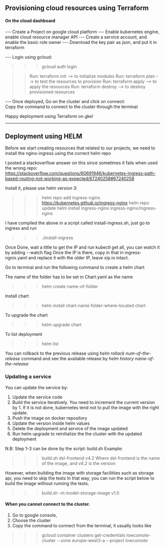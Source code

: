## Provisioning cloud resources using Terraform

#### On the cloud dashboard

--- Create a Project on google cloud platform
--- Enable kubernetes engine, enable cloud resource manager API
--- Create a service account, and enable the basic role owner
--- Download the key pair as json, and put it in terraform

--- Login using gcloud:

> > > gcloud auth login

> > Run: terraform init --> to initialize modules
> > Run: terraform plan --> to test the resources to provision
> > Run: terraform apply --> to apply the resources
> > Run: terraform destroy --> to destroy provisioned resources

--- Once deployed, Go on the cluster and click on connect: <br>
Copy the command to connect to the cluster through the terminal

Happy deployment using Terraform on gke!

---

## Deployment using HELM

Before we start creating resources that related to our projects, we need to
install the nginx-ingress using the correct helm repo

I posted a stackoverflow answer on this since sometimes it fails when used the wrong repo:
https://stackoverflow.com/questions/60691946/kubernetes-ingress-path-based-routing-not-working-as-expected/67240258#67240258

Install it, please use helm version 3:

> > > helm repo add ingress-nginx https://kubernetes.github.io/ingress-nginx
> > > helm repo update
> > > helm install ingress-nginx ingress-nginx/ingress-nginx

I have compiled the above in a script called install-ingress.sh, just go to ingress and run

> > > ./install-ingress

Once Done, wait a little to get the IP and run kubectl get all, you can watch it by adding --watch flag
Once the IP is there, copy in that in ingress-ngnix.yaml and replace it with the older IP, leave xip.io intact.

Go to terminal and run the following command to create a helm chart

The name of the folder has to be set in Chart.yaml as the name

> > > helm create name-of-folder

Install chart

> > > helm install chart-name folder-where-located chart

To upgrade the chart

> > > helm upgrade chart

To list deployment

> > > helm list

You can rollback to the previous release using <i>helm rollack num-of-the-release</i> command and see the available release by <i> helm history name-of-the-release</i>

### Updating a service

You can update the service by:

1. Update the service code
2. Build the service iteratively. You need to increment the current version by 1.
   If it is not done, kubernetes tend not to pull the image with the right update.
3. Push the image on docker repository
4. Update the version inside helm values
5. Delete the deployment and service of the image updated
6. Run helm upgrade to reinitialize the the cluster with the updated deployment

N.B: Step 1-3 can be done by the script: build.sh
Example:

> > > build.sh dsl-frontend v4.2
> > > Where dsl-frontend is the name of the image, and v4.2 is the version

However, when building the image with storage facilitiies such as storage api, you need to skip the tests
In that way, you can run the script below to build the image without running the tests.

> > > build.sh -m model-storage-image v1.0


#### When you cannot connect to the cluster.
1. Go to google console, 
2. Choose the cluster
3. Copy the command to connect from the terminal, it usually looks like
>>> gcloud container clusters get-credentials lowcomote-cluster --zone europe-west3-a --project lowcomote